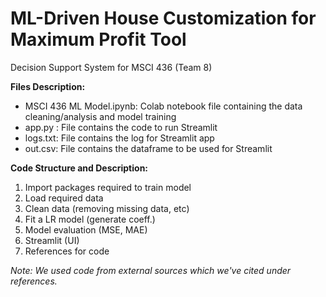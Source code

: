 # ML-Driven House Customization for Maximum Profit Tool
Decision Support System for MSCI 436 (Team 8)


**Files Description:**
- MSCI 436 ML Model.ipynb: Colab notebook file containing the data cleaning/analysis and model training 
- app.py : File contains the code to run Streamlit 
- logs.txt: File contains the log for Streamlit app
- out.csv: File contains the dataframe to be used for Streamlit

**Code Structure and Description:** 
1. Import packages required to train model
2. Load required data
3. Clean data (removing missing data, etc)
4. Fit a LR model (generate coeff.)
5. Model evaluation (MSE, MAE)
6. Streamlit (UI)
7. References for code

*Note: We used code from external sources which we've cited under references.*

